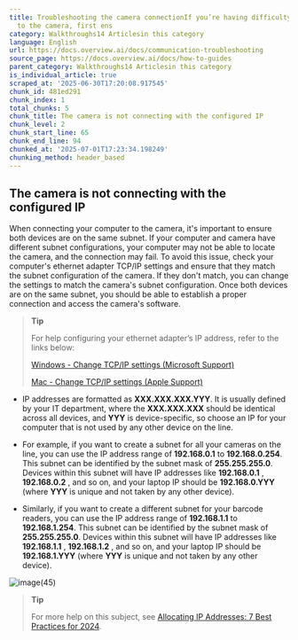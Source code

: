 ```yaml
---
title: Troubleshooting the camera connectionIf you’re having difficulty connecting
  to the camera, first ens
category: Walkthroughs14 Articlesin this category
language: English
url: https://docs.overview.ai/docs/communication-troubleshooting
source_page: https://docs.overview.ai/docs/how-to-guides
parent_category: Walkthroughs14 Articlesin this category
is_individual_article: true
scraped_at: '2025-06-30T17:20:08.917545'
chunk_id: 481ed291
chunk_index: 1
total_chunks: 5
chunk_title: The camera is not connecting with the configured IP
chunk_level: 2
chunk_start_line: 65
chunk_end_line: 94
chunked_at: '2025-07-01T17:23:34.198249'
chunking_method: header_based
---
```


## The camera is not connecting with the configured IP

When connecting your computer to the camera, it's important to ensure both devices are on the same subnet. If your computer and camera have different subnet configurations, your computer may not be able to locate the camera, and the connection may fail. To avoid this issue, check your computer's ethernet adapter TCP/IP settings and ensure that they match the subnet configuration of the camera. If they don't match, you can change the settings to match the camera's subnet configuration. Once both devices are on the same subnet, you should be able to establish a proper connection and access the camera's software.  


> **Tip**
> 
> For help configuring your ethernet adapter’s IP address, refer to the links below:
> 
> [Windows - Change TCP/IP settings \(Microsoft Support\)](https://support.microsoft.com/en-us/windows/change-tcp-ip-settings-bd0a07af-15f5-cd6a-363f-ca2b6f391ace)
> 
> [Mac - Change TCP/IP settings \(Apple Support\)](https://support.apple.com/guide/mac-help/change-tcpip-settings-on-mac-mh14129/mac)

  * IP addresses are formatted as **XXX.XXX.XXX.YYY**. It is usually defined by your IT department, where the **XXX.XXX.XXX** should be identical across all devices, and **YYY** is device-specific, so choose an IP for your computer that is not used by any other device on the line.

  * For example, if you want to create a subnet for all your cameras on the line, you can use the IP address range of **192.168.0.1** to **192.168.0.254**. This subnet can be identified by the subnet mask of **255.255.255.0**. Devices within this subnet will have IP addresses like **192.168.0.1** , **192.168.0.2** , and so on, and your laptop IP should be **192.168.0.YYY** \(where **YYY** is unique and not taken by any other device\).

  * Similarly, if you want to create a different subnet for your barcode readers, you can use the IP address range of **192.168.1.1** to **192.168.1.254**. This subnet can be identified by the subnet mask of **255.255.255.0**. Devices within this subnet will have IP addresses like **192.168.1.1** , **192.168.1.2** , and so on, and your laptop IP should be **192.168.1.YYY** \(where **YYY** is unique and not taken by any other device\).  
  
![image\(45\)](https://cdn.document360.io/863daf20-40fe-49e9-9c91-e3c6cfba55d1/Images/Documentation/image\(45\).png)  


> **Tip**
> 
> For more help on this subject, see [Allocating IP Addresses: 7 Best Practices for 2024](https://www.redswitches.com/blog/ip-address/#:~:text=Best%20practices%20for%20IP%20address,%2C%20Public%20IP%20addresses%2C%20etc.).



